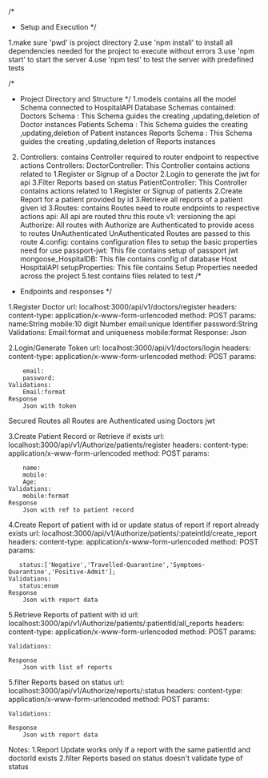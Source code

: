 /*
 * Setup and Execution
 */

 1.make sure 'pwd' is project directory
 2.use 'npm install' to install all dependencies needed for the project to execute without errors
 3.use 'npm start' to start the server 
 4.use 'npm test' to test the server with predefined tests 


 /*
  *  Project Directory and Structure
  */
  1.models
        contains all the model Schema connected to HospitalAPI Database
        Schemas contained:
            Doctors Schema : This Schema guides the creating ,updating,deletion of Doctor instances
            Patients Schema : This Schema guides the creating ,updating,deletion of Patient instances
            Reports Schema : This Schema guides the creating ,updating,deletion of Reports instances


  2. Controllers:
         contains Controller required to router endpoint to respective actions
         Controllers:
                DoctorController: 
                    This Controller contains actions related to 
                    1.Register or Signup of a Doctor
                    2.Login to generate the jwt for api
                    3.Filter Reports based on status
                PatientController:
                    This Controller contains actions related to 
                    1.Register or Signup of patients
                    2.Create Report for a patient provided by id
                    3.Retrieve all reports of a patient given id
  3.Routes:
         contains Routes need to route endpoints to respective actions
         api:
            All api are routed thru this route
            v1:
                versioning the api 
                Authorize:
                    All routes with Authorize are Authenticated to provide acess to routes
                UnAuthenticated
                    UnAuthenticated Routes are passed to this route
  4.config:
        contains configuration files to setup the basic properties need for use
        passport-jwt:
            This file contains setup of passport jwt
        mongoose_HospitalDB:
            This file contains config of database Host HospitalAPI
        setupProperties:
            This file contains Setup Properties needed across the project
  5.test
        contains files related to test
/*
 *  Endpoints and responses
 */

 1.Register Doctor 
    url:
        localhost:3000/api/v1/doctors/register
    headers:
        content-type: application/x-www-form-urlencoded
    method:
        POST
    params:
        name:String
        mobile:10 digit Number 
        email:unique Identifier
        password:String
    Validations:
        Email:format and uniqueness
        mobile:format
    Response:
        Json

        



 2.Login/Generate Token
    url:
        localhost:3000/api/v1/doctors/login
    headers:
        content-type: application/x-www-form-urlencoded
    method:
        POST
    params:
        
        email:
        password:
    Validations:
        Email:format 
    Response
        Json with token


 Secured Routes all Routes are Authenticated using Doctors jwt
 
 3.Create Patient Record or Retrieve if exists
    url:
        localhost:3000/api/v1/Authorize/patients/register
    headers:
        content-type: application/x-www-form-urlencoded
    method:
        POST
    params:
        
        name:
        mobile:
        Age:
    Validations:
        mobile:format 
    Response
        Json with ref to patient record

 4.Create Report of patient with id or update status of report if report already exists
    url:
        localhost:3000/api/v1/Authorize/patients/:pateintId/create_report
    headers:
        content-type: application/x-www-form-urlencoded
    method:
        POST
    params:
        
       status:['Negative','Travelled-Quarantine','Symptoms-Quarantine','Positive-Admit'];
    Validations:
       status:enum 
    Response
        Json with report data



 5.Retrieve Reports of patient with id
    url:
        localhost:3000/api/v1/Authorize/patients/:patientId/all_reports
    headers:
        content-type: application/x-www-form-urlencoded
    method:
        POST
    params:
        
    Validations:
       
    Response
        Json with list of reports


 5.filter Reports based on status
    url:
        localhost:3000/api/v1/Authorize/reports/:status
    headers:
        content-type: application/x-www-form-urlencoded
    method:
        POST
    params:
        
       
    Validations:
       
    Response
        Json with report data



Notes:
    1.Report Update works only if a report with the same patientId and doctorId exists
    2.filter Reports based on status doesn't validate type of status
    
        

    
